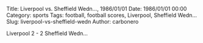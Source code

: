 Title: Liverpool vs. Sheffield Wedn…, 1986/01/01
Date: 1986/01/01 00:00
Category: sports
Tags: football, football scores, Liverpool, Sheffield Wedn…
Slug: liverpool-vs-sheffield-wedn
Author: carbonero


Liverpool 2 - 2 Sheffield Wedn…

